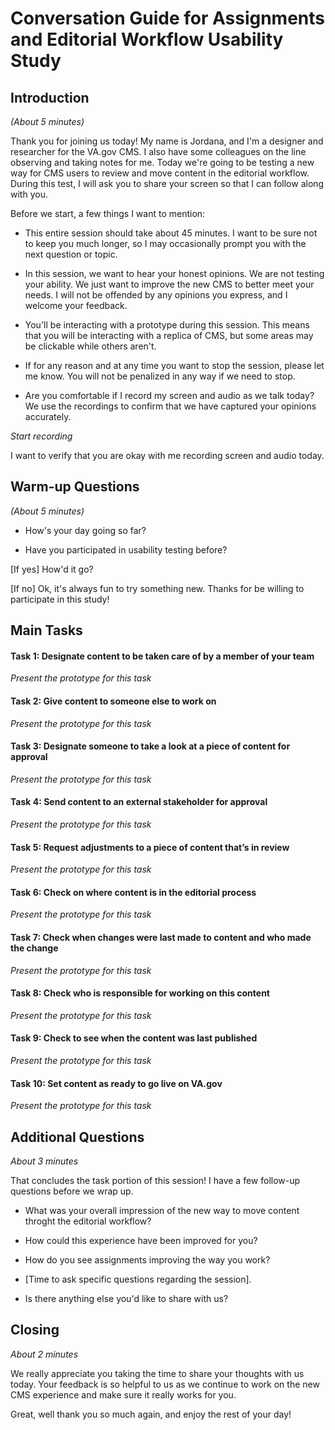 # Conversation Guide for Assignments and Editorial Workflow Usability Study

## Introduction

_(About 5 minutes)_

Thank you for joining us today! My name is Jordana, and I'm a designer and researcher for the VA.gov CMS. I also have some colleagues on the line observing and taking notes for me. Today we're going to be testing a new way for CMS users to review and move content in the editorial workflow. During this test, I will ask you to share your screen so that I can follow along with you.

Before we start, a few things I want to mention:

* This entire session should take about 45 minutes. I want to be sure not to keep you much longer, so I may occasionally prompt you with the next question or topic.

* In this session, we want to hear your honest opinions. We are not testing your ability. We just want to improve the new CMS to better meet your needs. I will not be offended by any opinions you express, and I welcome your feedback.

* You'll be interacting with a prototype during this session. This means that you will be interacting with a replica of CMS, but some areas may be clickable while others aren't.

* If for any reason and at any time you want to stop the session, please let me know. You will not be penalized in any way if we need to stop.

* Are you comfortable if I record my screen and audio as we talk today? We use the recordings to confirm that we have captured your opinions accurately.

_Start recording_

I want to verify that you are okay with me recording screen and audio today.


## Warm-up Questions

_(About 5 minutes)_

* How's your day going so far?

* Have you participated in usability testing before?

[If yes] How'd it go?

[If no] Ok, it's always fun to try something new. Thanks for be willing to participate in this study!


## Main Tasks

#### Task 1: Designate content to be taken care of by a member of your team 

_Present the prototype for this task_

#### Task 2: Give content to someone else to work on

_Present the prototype for this task_

#### Task 3: Designate someone to take a look at a piece of content for approval

_Present the prototype for this task_

#### Task 4: Send content to an external stakeholder for approval

_Present the prototype for this task_

#### Task 5: Request adjustments to a piece of content that’s in review

_Present the prototype for this task_

#### Task 6: Check on where content is in the editorial process

_Present the prototype for this task_

#### Task 7: Check when changes were last made to content and who made the change

_Present the prototype for this task_

#### Task 8: Check who is responsible for working on this content

_Present the prototype for this task_

#### Task 9: Check to see when the content was last published

_Present the prototype for this task_

#### Task 10: Set content as ready to go live on VA.gov

_Present the prototype for this task_


## Additional Questions

_About 3 minutes_

That concludes the task portion of this session! I have a few follow-up questions before we wrap up.

* What was your overall impression of the new way to move content throght the editorial workflow?

* How could this experience have been improved for you?

* How do you see assignments improving the way you work?

* [Time to ask specific questions regarding the session].

* Is there anything else you'd like to share with us?


## Closing

_About 2 minutes_

We really appreciate you taking the time to share your thoughts with us today. Your feedback is so helpful to us as we continue to work on the new CMS experience and make sure it really works for you.

Great, well thank you so much again, and enjoy the rest of your day!
